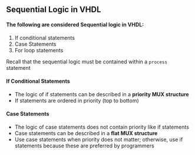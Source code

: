 ## Sequential Logic in VHDL

#### The following are considered Sequential logic in VHDL:
1) If conditional statements
2) Case Statements
3) For loop statements

Recall that the sequential logic must be contained within a `process` statement

#### If Conditional Statements
- The logic of if statements can be described in a **priority MUX structure**
- If statements are ordered in priority (top to bottom)

#### Case Statements
- The logic of case statements does not contain priority like if statements
- Case statements can be described in a **flat MUX structure**
- Use case statements when priority does not matter; otherwise, use if statements because these are preferred by programmers
